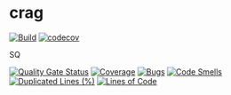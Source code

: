 crag
=

[![Build](https://github.com/cedfactory/crag/actions/workflows/build.yml/badge.svg)](https://github.com/cedfactory/crag/actions)
[![codecov](https://codecov.io/gh/cedfactory/crag/branch/main/graph/badge.svg)](https://codecov.io/gh/cedfactory/crag)

SQ

[![Quality Gate Status](https://sonarcloud.io/api/project_badges/measure?project=cedfactory_crag&metric=alert_status)](https://sonarcloud.io/dashboard?id=cedfactory_crag)
[![Coverage](https://sonarcloud.io/api/project_badges/measure?project=cedfactory_crag&metric=coverage)](https://sonarcloud.io/summary/new_code?id=cedfactory_crag)
[![Bugs](https://sonarcloud.io/api/project_badges/measure?project=cedfactory_crag&metric=bugs)](https://sonarcloud.io/dashboard?id=cedfactory_crag)
[![Code Smells](https://sonarcloud.io/api/project_badges/measure?project=cedfactory_crag&metric=code_smells)](https://sonarcloud.io/dashboard?id=cedfactory_crag)
[![Duplicated Lines (%)](https://sonarcloud.io/api/project_badges/measure?project=cedfactory_crag&metric=duplicated_lines_density)](https://sonarcloud.io/summary/new_code?id=cedfactory_crag)
[![Lines of Code](https://sonarcloud.io/api/project_badges/measure?project=cedfactory_crag&metric=ncloc)](https://sonarcloud.io/dashboard?id=cedfactory_crag)
